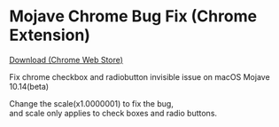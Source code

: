 # Mojave Chrome Bug Fix (Chrome Extension)

<a target="_blank" href="https://chrome.google.com/webstore/detail/nppenpbogpknnoghghdomklekifdhjkd">Download (Chrome Web Store)</a>


Fix chrome checkbox and radiobutton invisible issue on macOS Mojave 10.14(beta)

Change the scale(x1.0000001) to fix the bug,  
and scale only applies to check boxes and radio buttons.
